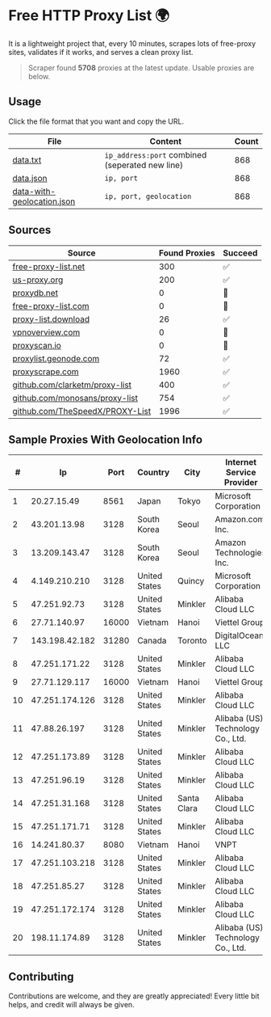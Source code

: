 
# Free HTTP Proxy List 🌍

It is a lightweight project that, every 10 minutes, scrapes lots of free-proxy sites, validates if it works, and serves a clean proxy list.


> Scraper found **5708** proxies at the latest update. Usable proxies are below.

## Usage

Click the file format that you want and copy the URL.


|File|Content|Count|
|----|-------|-----|
|[data.txt](https://raw.githubusercontent.com/themiralay/Proxy-List-World/master/data.txt)|`ip_address:port` combined (seperated new line)|868|
|[data.json](https://raw.githubusercontent.com/themiralay/Proxy-List-World/master/data.json)|`ip, port`|868|
|[data-with-geolocation.json](https://raw.githubusercontent.com/themiralay/Proxy-List-World/master/data-with-geolocation.json)|`ip, port, geolocation`|868|

## Sources

|Source|Found Proxies|Succeed|
|------|-------------|-------|
|[free-proxy-list.net](https://free-proxy-list.net)|300|✅|
|[us-proxy.org](https://www.us-proxy.org)|200|✅|
|[proxydb.net](http://proxydb.net)|0|🚫|
|[free-proxy-list.com](https://free-proxy-list.com/?page=&port=&type%5B%5D=http&type%5B%5D=https&up_time=0&search=Search)|0|🚫|
|[proxy-list.download](https://www.proxy-list.download/HTTP)|26|✅|
|[vpnoverview.com](https://vpnoverview.com/privacy/anonymous-browsing/free-proxy-servers)|0|🚫|
|[proxyscan.io](https://www.proxyscan.io)|0|🚫|
|[proxylist.geonode.com](https://proxylist.geonode.com/api/proxy-list?limit=300&page=1&sort_by=lastChecked&sort_type=desc&protocols=http,https)|72|✅|
|[proxyscrape.com](https://api.proxyscrape.com/v2/?request=displayproxies&protocol=http&timeout=10000&country=all&ssl=all&anonymity=all)|1960|✅|
|[github.com/clarketm/proxy-list](https://raw.githubusercontent.com/clarketm/proxy-list/master/proxy-list-raw.txt)|400|✅|
|[github.com/monosans/proxy-list](https://raw.githubusercontent.com/monosans/proxy-list/main/proxies/http.txt)|754|✅|
|[github.com/TheSpeedX/PROXY-List](https://raw.githubusercontent.com/TheSpeedX/PROXY-List/master/http.txt)|1996|✅|


## Sample Proxies With Geolocation Info

|#|Ip|Port|Country|City|Internet Service Provider|
|-|--|----|-------|----|-------------------------|
|1|20.27.15.49|8561|Japan|Tokyo|Microsoft Corporation|
|2|43.201.13.98|3128|South Korea|Seoul|Amazon.com, Inc.|
|3|13.209.143.47|3128|South Korea|Seoul|Amazon Technologies Inc.|
|4|4.149.210.210|3128|United States|Quincy|Microsoft Corporation|
|5|47.251.92.73|3128|United States|Minkler|Alibaba Cloud LLC|
|6|27.71.140.97|16000|Vietnam|Hanoi|Viettel Group|
|7|143.198.42.182|31280|Canada|Toronto|DigitalOcean, LLC|
|8|47.251.171.22|3128|United States|Minkler|Alibaba Cloud LLC|
|9|27.71.129.117|16000|Vietnam|Hanoi|Viettel Group|
|10|47.251.174.126|3128|United States|Minkler|Alibaba Cloud LLC|
|11|47.88.26.197|3128|United States|Minkler|Alibaba (US) Technology Co., Ltd.|
|12|47.251.173.89|3128|United States|Minkler|Alibaba Cloud LLC|
|13|47.251.96.19|3128|United States|Minkler|Alibaba Cloud LLC|
|14|47.251.31.168|3128|United States|Santa Clara|Alibaba Cloud LLC|
|15|47.251.171.71|3128|United States|Minkler|Alibaba Cloud LLC|
|16|14.241.80.37|8080|Vietnam|Hanoi|VNPT|
|17|47.251.103.218|3128|United States|Minkler|Alibaba Cloud LLC|
|18|47.251.85.27|3128|United States|Minkler|Alibaba Cloud LLC|
|19|47.251.172.174|3128|United States|Minkler|Alibaba Cloud LLC|
|20|198.11.174.89|3128|United States|Minkler|Alibaba (US) Technology Co., Ltd.|



## Contributing

Contributions are welcome, and they are greatly appreciated! Every
little bit helps, and credit will always be given.

